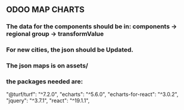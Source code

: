 ## ODOO MAP CHARTS
### The data for the components should be in: components -> regional group -> transformValue 
### For new cities, the json should be Updated.

### The json maps is on assets/

### the packages needed are: 

 "@turf/turf": "^7.2.0",
    "echarts": "^5.6.0",
    "echarts-for-react": "^3.0.2",
    "jquery": "^3.7.1",
    "react": "^19.1.1",
